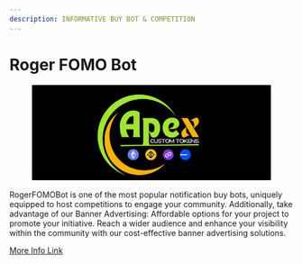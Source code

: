 ```yaml
---
description: INFORMATIVE BUY BOT & COMPETITION
---
```


# Roger FOMO Bot

<figure><img src="../../.gitbook/assets/19.png" alt=""><figcaption></figcaption></figure>

RogerFOMOBot is one of the most popular notification buy bots, uniquely equipped to host competitions to engage your community. Additionally, take advantage of our Banner Advertising: Affordable options for your project to promote your initiative. Reach a wider audience and enhance your visibility within the community with our cost-effective banner advertising solutions.

[More Info Link ](https://docs.rogerpad.finance/rogerfomobot/rogerfomobot)
